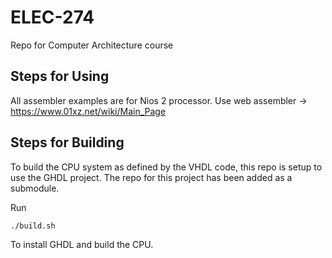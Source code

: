 # ELEC-274
Repo for Computer Architecture course

## Steps for Using
All assembler examples are for Nios 2 processor.
Use web assembler -> https://www.01xz.net/wiki/Main_Page

## Steps for Building

To build the CPU system as defined by the VHDL code, this repo is setup to use the GHDL project. The repo for this project has been added as a submodule.

Run
```bash
./build.sh
```

To install GHDL and build the CPU.